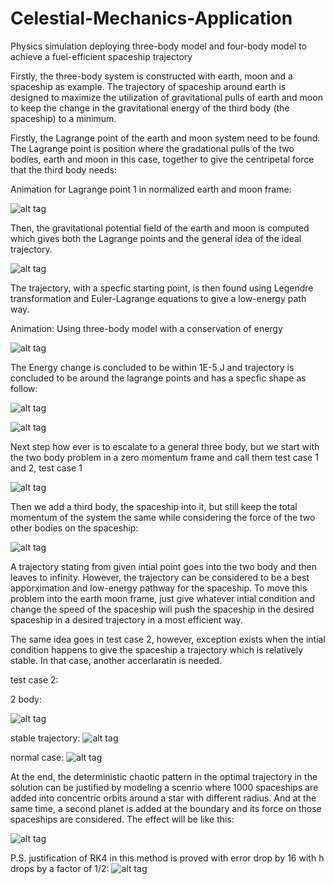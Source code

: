 # Celestial-Mechanics-Application
Physics simulation deploying three-body model and four-body model to achieve a fuel-efficient spaceship trajectory

Firstly, the three-body system is constructed with earth, moon and a spaceship as example. The trajectory of spaceship around earth is designed to maximize the utilization of gravitational pulls of earth and moon to keep the change in the gravitational energy of the third body (the spaceship) to a minimum.

Firstly, the Lagrange point of the earth and moon system need to be found. The Lagrange point is position where the gradational pulls of the two bodies, earth and moon in this case, together to give the centripetal force that the third body needs:

Animation for Lagrange point 1 in normalized earth and moon frame:

![alt tag](https://github.com/ZhekaiJin/Celestial-Mechanics-Application/blob/three_body_problem/Lagrange%20field%20and%20point/L1.gif)

Then, the gravitational potential field of the earth and moon is computed which gives both the Lagrange points and the general idea of the ideal trajectory.

![alt tag](https://github.com/ZhekaiJin/Celestial-Mechanics-Application/blob/three_body_problem/Lagrange%20field%20and%20point/2-D%20plot.png)

The trajectory, with a specfic starting point, is then found using Legendre transformation and Euler-Lagrange equations to give a low-energy path way. 

Animation: Using three-body model with a conservation of energy

![alt tag](https://github.com/ZhekaiJin/Celestial-Mechanics-Application/blob/three_body_problem/Animation%20part/Animation.gif)

The Energy change is concluded to be within 1E-5 J and trajectory is concluded to be around the lagrange points and has a specfic shape as follow:

![alt tag](https://github.com/ZhekaiJin/Celestial-Mechanics-Application/blob/three_body_problem/Optimum%20Trajectory%20in%20earth_moon%20system/RK4%20approximation/Energy.png)

![alt tag](https://github.com/ZhekaiJin/Celestial-Mechanics-Application/blob/three_body_problem/Optimum%20Trajectory%20in%20earth_moon%20system/RK4%20approximation/Position%203-body.png)

Next step how ever is to escalate to a general three body, but we start with the two body problem in a zero momentum frame and call them test case 1 and 2,
test case 1

![alt tag](https://github.com/ZhekaiJin/Celestial-Mechanics-Application/blob/three_body_problem/Primitive%20three%20body%20problem/zero%20momentum%20attempt/test%20case%201/2_body_testcase1.gif)

Then we add a third body, the spaceship into it, but still keep the total momentum of the system the same while considering the force of the two other bodies on the spaceship:

![alt tag](https://github.com/ZhekaiJin/Celestial-Mechanics-Application/blob/three_body_problem/Primitive%20three%20body%20problem/zero%20momentum%20attempt/test%20case%201/spaceship%20ani.gif)

A trajectory stating from given intial point goes into the two body and then leaves to infinity. However, the trajectory can be considered to be a best apporximation and low-energy pathway for the spaceship. To move this problem into the earth moon frame, just give whatever intial condition and change the speed of the spaceship will push the spaceship in the desired spaceship in a desired trajectory in a most efficient way.

The same idea goes in test case 2, however, exception exists when the intial condition happens to give the spaceship a trajectory which is relatively stable. In that case, another accerlaratin is needed.

test case 2:

2 body:

![alt tag](https://github.com/ZhekaiJin/Celestial-Mechanics-Application/blob/three_body_problem/Primitive%20three%20body%20problem/zero%20momentum%20attempt/test%20case%202/2body_case2.gif)

stable trajectory:
![alt tag](https://github.com/ZhekaiJin/Celestial-Mechanics-Application/blob/three_body_problem/Primitive%20three%20body%20problem/zero%20momentum%20attempt/test%20case%202/stable_testcase2.gif)

normal case:
![alt tag](https://github.com/ZhekaiJin/Celestial-Mechanics-Application/blob/three_body_problem/Primitive%20three%20body%20problem/zero%20momentum%20attempt/test%20case%202/unstable_testcase2.gif)

At the end, the deterministic chaotic pattern in the optimal trajectory in the solution can be justified by modeling a scenrio where 1000 spaceships are added into concentric orbits around a star with different radius. And at the same time, a second planet is added at the boundary and its force on those spaceships are considered. The effect will be like this:

![alt tag](https://github.com/ZhekaiJin/Celestial-Mechanics-Application/blob/three_body_problem/Primitive%20three%20body%20problem/Influence%20on%20test%20spaceship/restricted_threebody/optimized.gif)

P.S.
justification of RK4 in this method is proved with error drop by 16 with h drops by a factor of 1/2:
![alt tag](https://github.com/ZhekaiJin/Celestial-Mechanics-Application/blob/three_body_problem/Optimum%20Trajectory%20in%20earth_moon%20system/output.png)




